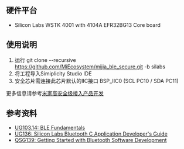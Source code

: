 ## 硬件平台

- Silicon Labs WSTK 4001 with 4104A EFR32BG13 Core board

## 使用说明

1. 运行 git clone --recursive https://github.com/MiEcosystem/mijia_ble_secure.git -b silabs
2. 将工程导入Simiplicity Studio IDE
3. 安全芯片需连接此芯片默认的IIC接口 BSP_IIC0 (SCL PC10 / SDA PC11)

更多信息请参考[米家高安全级接入产品开发](https://github.com/MiEcosystem/miio_open/tree/master/ble/)

## 参考资料
* [UG103.14: BLE Fundamentals](https://www.silabs.com/documents/login/user-guides/ug103-14-fundamentals-ble.pdf)
* [UG136: Silicon Labs Bluetooth C Application Developer's Guide](https://www.silabs.com/documents/login/user-guides/ug136-ble-c-soc-dev-guide.pdf)
* [QSG139: Getting Started with Bluetooth Software Development](https://www.silabs.com/documents/login/quick-start-guides/qsg139-getting-started-with-bluetooth.pdf)
